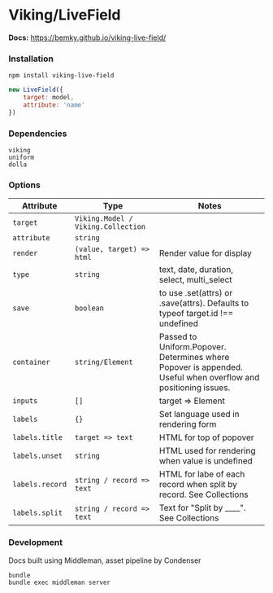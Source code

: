# Viking/LiveField

**Docs:** https://bemky.github.io/viking-live-field/

### Installation
    npm install viking-live-field

```javascript
new LiveField({
    target: model,
    attribute: 'name'
})
````

### Dependencies
    viking
    uniform
    dolla

### Options
Attribute | Type | Notes
--------- | ---- | -----
`target` |`Viking.Model / Viking.Collection` |
`attribute` |`string` |
`render` |`(value, target) => html` |Render value for display
`type` |`string` |text, date, duration, select, multi_select
`save` |`boolean` |to use .set(attrs) or .save(attrs). Defaults to typeof target.id !== undefined
`container` |`string/Element` |Passed to Uniform.Popover. Determines where Popover is appended. Useful when overflow and positioning issues.
`inputs` |`[]` | target => Element |array of objects or a function that returns elements to append. See Multiple Inputs below
`labels` |`{}` |Set language used in rendering form
`labels.title` |`target => text` |HTML for top of popover
`labels.unset` |`string` | HTML used for rendering when value is undefined
`labels.record` |`string / record => text` |HTML for labe of each record when split by record. See Collections
`labels.split` |`string / record => text` |Text for "Split by ____". See Collections

### Development
Docs built using Middleman, asset pipeline by Condenser

    bundle
    bundle exec middleman server